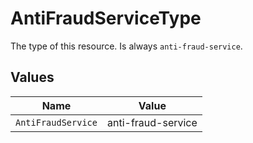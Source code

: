 # AntiFraudServiceType

The type of this resource. Is always `anti-fraud-service`.


## Values

| Name               | Value              |
| ------------------ | ------------------ |
| `AntiFraudService` | anti-fraud-service |